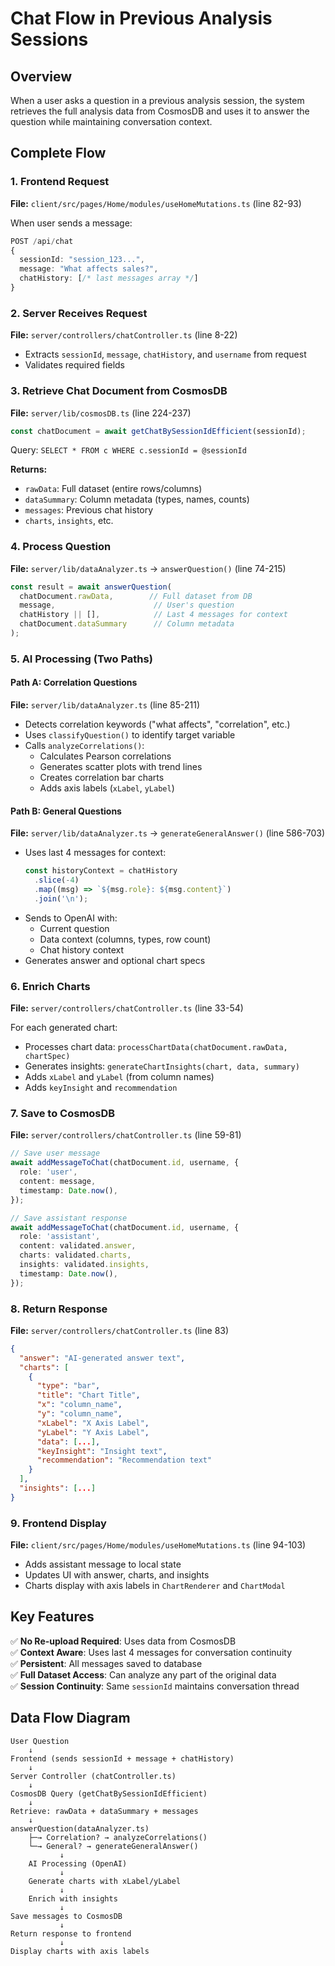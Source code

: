 # Chat Flow in Previous Analysis Sessions

## Overview
When a user asks a question in a previous analysis session, the system retrieves the full analysis data from CosmosDB and uses it to answer the question while maintaining conversation context.

## Complete Flow

### 1. Frontend Request
**File:** `client/src/pages/Home/modules/useHomeMutations.ts` (line 82-93)

When user sends a message:
```typescript
POST /api/chat
{
  sessionId: "session_123...",
  message: "What affects sales?",
  chatHistory: [/* last messages array */]
}
```

### 2. Server Receives Request
**File:** `server/controllers/chatController.ts` (line 8-22)

- Extracts `sessionId`, `message`, `chatHistory`, and `username` from request
- Validates required fields

### 3. Retrieve Chat Document from CosmosDB
**File:** `server/lib/cosmosDB.ts` (line 224-237)

```typescript
const chatDocument = await getChatBySessionIdEfficient(sessionId);
```

Query: `SELECT * FROM c WHERE c.sessionId = @sessionId`

**Returns:**
- `rawData`: Full dataset (entire rows/columns)
- `dataSummary`: Column metadata (types, names, counts)
- `messages`: Previous chat history
- `charts`, `insights`, etc.

### 4. Process Question
**File:** `server/lib/dataAnalyzer.ts` → `answerQuestion()` (line 74-215)

```typescript
const result = await answerQuestion(
  chatDocument.rawData,        // Full dataset from DB
  message,                      // User's question
  chatHistory || [],            // Last 4 messages for context
  chatDocument.dataSummary      // Column metadata
);
```

### 5. AI Processing (Two Paths)

#### Path A: Correlation Questions
**File:** `server/lib/dataAnalyzer.ts` (line 85-211)

- Detects correlation keywords ("what affects", "correlation", etc.)
- Uses `classifyQuestion()` to identify target variable
- Calls `analyzeCorrelations()`:
  - Calculates Pearson correlations
  - Generates scatter plots with trend lines
  - Creates correlation bar charts
  - Adds axis labels (`xLabel`, `yLabel`)

#### Path B: General Questions
**File:** `server/lib/dataAnalyzer.ts` → `generateGeneralAnswer()` (line 586-703)

- Uses last 4 messages for context:
  ```typescript
  const historyContext = chatHistory
    .slice(-4)
    .map((msg) => `${msg.role}: ${msg.content}`)
    .join('\n');
  ```
- Sends to OpenAI with:
  - Current question
  - Data context (columns, types, row count)
  - Chat history context
- Generates answer and optional chart specs

### 6. Enrich Charts
**File:** `server/controllers/chatController.ts` (line 33-54)

For each generated chart:
- Processes chart data: `processChartData(chatDocument.rawData, chartSpec)`
- Generates insights: `generateChartInsights(chart, data, summary)`
- Adds `xLabel` and `yLabel` (from column names)
- Adds `keyInsight` and `recommendation`

### 7. Save to CosmosDB
**File:** `server/controllers/chatController.ts` (line 59-81)

```typescript
// Save user message
await addMessageToChat(chatDocument.id, username, {
  role: 'user',
  content: message,
  timestamp: Date.now(),
});

// Save assistant response
await addMessageToChat(chatDocument.id, username, {
  role: 'assistant',
  content: validated.answer,
  charts: validated.charts,
  insights: validated.insights,
  timestamp: Date.now(),
});
```

### 8. Return Response
**File:** `server/controllers/chatController.ts` (line 83)

```json
{
  "answer": "AI-generated answer text",
  "charts": [
    {
      "type": "bar",
      "title": "Chart Title",
      "x": "column_name",
      "y": "column_name",
      "xLabel": "X Axis Label",
      "yLabel": "Y Axis Label",
      "data": [...],
      "keyInsight": "Insight text",
      "recommendation": "Recommendation text"
    }
  ],
  "insights": [...]
}
```

### 9. Frontend Display
**File:** `client/src/pages/Home/modules/useHomeMutations.ts` (line 94-103)

- Adds assistant message to local state
- Updates UI with answer, charts, and insights
- Charts display with axis labels in `ChartRenderer` and `ChartModal`

## Key Features

✅ **No Re-upload Required**: Uses data from CosmosDB  
✅ **Context Aware**: Uses last 4 messages for conversation continuity  
✅ **Persistent**: All messages saved to database  
✅ **Full Dataset Access**: Can analyze any part of the original data  
✅ **Session Continuity**: Same `sessionId` maintains conversation thread  

## Data Flow Diagram

```
User Question
    ↓
Frontend (sends sessionId + message + chatHistory)
    ↓
Server Controller (chatController.ts)
    ↓
CosmosDB Query (getChatBySessionIdEfficient)
    ↓
Retrieve: rawData + dataSummary + messages
    ↓
answerQuestion(dataAnalyzer.ts)
    ├─→ Correlation? → analyzeCorrelations()
    └─→ General? → generateGeneralAnswer()
           ↓
    AI Processing (OpenAI)
           ↓
    Generate charts with xLabel/yLabel
           ↓
    Enrich with insights
           ↓
Save messages to CosmosDB
           ↓
Return response to frontend
           ↓
Display charts with axis labels
```

